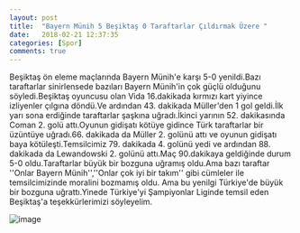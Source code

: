 ```yaml
---
layout: post
title:  "Bayern Münih 5 Beşiktaş 0 Taraftarlar Çıldırmak Üzere "
date:   2018-02-21 12:37:35
categories: [Spor]
comments: true
---
```

Beşiktaş ön eleme maçlarında Bayern Münih'e karşı 5-0 yenildi.Bazı taraftarlar sinirlensede bazıları Bayern Münih'in çok güçlü olduğunu
söyledi.Beşiktaş oyuncusu olan Vida 16.dakikada kırmızı kart yiyince izliyenler çılgına döndü.Ve ardından 43. dakikada Müller'den 1 gol
geldi.İlk yarı sona erdiğinde taraftarlar şaşkına uğradı.İkinci yarının 52. dakikasında Coman 2. golü attı.Oyunun gidişatı kötüye gidince
Türk taraftarlar bir üzüntüye uğradı.66. dakikada da Müller 2. golünü attı ve oyunun gidişatı baya kötüleşti.Temsilcimiz 79. dakikada 4.
golünü yedi ve ardından 88. dakikada da Lewandowski 2. golünü attı.Maç 90.dakikaya geldiğinde durum 5-0 oldu.Taraftarlar büyük bir bozguna
uğramış oldu.Ama bazı taraftar ''Onlar Bayern Münih'',''Onlar çok iyi bir takım'' gibi cümleler ile temsilcimizinde moralini bozmamış oldu.
Ama bu yenilgi Türkiye'de büyük bir bozguna uğrattı.Yinede Türkiye'yi Şampiyonlar Liginde temsil eden Beşiktaş'a teşekkürlerimizi söyleyelim.


![image](http://img2.cdn.turkiyegazetesi.com.tr/images/haberler/2018_02/buyuk/besiktas-bayern-munih-maci-ne-zaman-saat-kacta-hangi-kanalda--1519042604.png)
